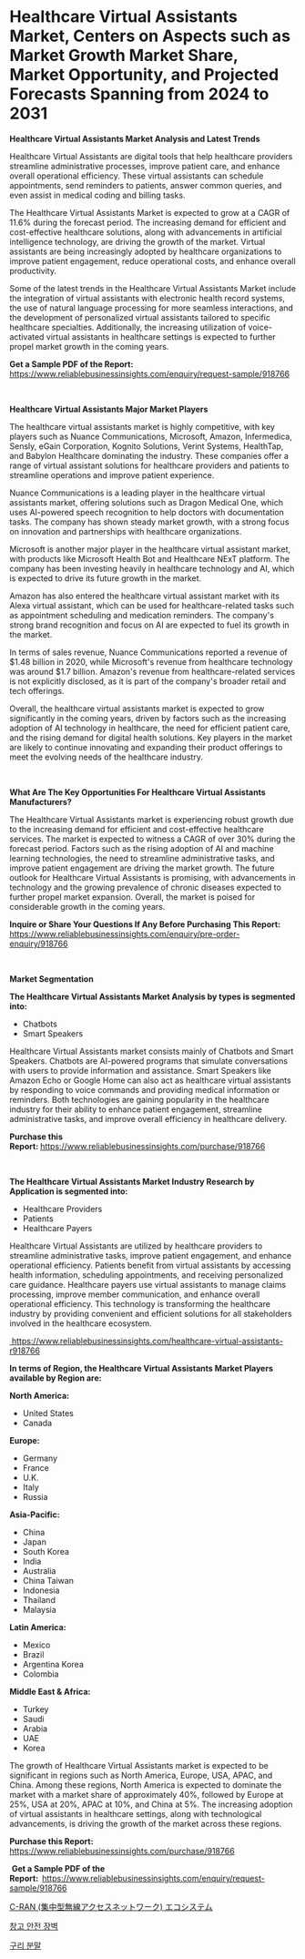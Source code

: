 <p><h1>Healthcare Virtual Assistants Market, Centers on Aspects such as Market Growth Market Share, Market Opportunity, and Projected Forecasts Spanning from 2024 to 2031</h1></p><p><strong>Healthcare Virtual Assistants Market Analysis and Latest Trends</strong></p>
<p><p>Healthcare Virtual Assistants are digital tools that help healthcare providers streamline administrative processes, improve patient care, and enhance overall operational efficiency. These virtual assistants can schedule appointments, send reminders to patients, answer common queries, and even assist in medical coding and billing tasks.</p><p>The Healthcare Virtual Assistants Market is expected to grow at a CAGR of 11.6% during the forecast period. The increasing demand for efficient and cost-effective healthcare solutions, along with advancements in artificial intelligence technology, are driving the growth of the market. Virtual assistants are being increasingly adopted by healthcare organizations to improve patient engagement, reduce operational costs, and enhance overall productivity.</p><p>Some of the latest trends in the Healthcare Virtual Assistants Market include the integration of virtual assistants with electronic health record systems, the use of natural language processing for more seamless interactions, and the development of personalized virtual assistants tailored to specific healthcare specialties. Additionally, the increasing utilization of voice-activated virtual assistants in healthcare settings is expected to further propel market growth in the coming years.</p></p>
<p><strong>Get a Sample PDF of the Report:&nbsp;</strong> <a href="https://www.reliablebusinessinsights.com/enquiry/request-sample/918766">https://www.reliablebusinessinsights.com/enquiry/request-sample/918766</a></p>
<p>&nbsp;</p>
<p><strong>Healthcare Virtual Assistants Major Market Players</strong></p>
<p><p>The healthcare virtual assistants market is highly competitive, with key players such as Nuance Communications, Microsoft, Amazon, Infermedica, Sensly, eGain Corporation, Kognito Solutions, Verint Systems, HealthTap, and Babylon Healthcare dominating the industry. These companies offer a range of virtual assistant solutions for healthcare providers and patients to streamline operations and improve patient experience.</p><p>Nuance Communications is a leading player in the healthcare virtual assistants market, offering solutions such as Dragon Medical One, which uses AI-powered speech recognition to help doctors with documentation tasks. The company has shown steady market growth, with a strong focus on innovation and partnerships with healthcare organizations.</p><p>Microsoft is another major player in the healthcare virtual assistant market, with products like Microsoft Health Bot and Healthcare NExT platform. The company has been investing heavily in healthcare technology and AI, which is expected to drive its future growth in the market.</p><p>Amazon has also entered the healthcare virtual assistant market with its Alexa virtual assistant, which can be used for healthcare-related tasks such as appointment scheduling and medication reminders. The company's strong brand recognition and focus on AI are expected to fuel its growth in the market.</p><p>In terms of sales revenue, Nuance Communications reported a revenue of $1.48 billion in 2020, while Microsoft's revenue from healthcare technology was around $1.7 billion. Amazon's revenue from healthcare-related services is not explicitly disclosed, as it is part of the company's broader retail and tech offerings.</p><p>Overall, the healthcare virtual assistants market is expected to grow significantly in the coming years, driven by factors such as the increasing adoption of AI technology in healthcare, the need for efficient patient care, and the rising demand for digital health solutions. Key players in the market are likely to continue innovating and expanding their product offerings to meet the evolving needs of the healthcare industry.</p></p>
<p>&nbsp;</p>
<p><strong>What Are The Key Opportunities For Healthcare Virtual Assistants Manufacturers?</strong></p>
<p><p>The Healthcare Virtual Assistants market is experiencing robust growth due to the increasing demand for efficient and cost-effective healthcare services. The market is expected to witness a CAGR of over 30% during the forecast period. Factors such as the rising adoption of AI and machine learning technologies, the need to streamline administrative tasks, and improve patient engagement are driving the market growth. The future outlook for Healthcare Virtual Assistants is promising, with advancements in technology and the growing prevalence of chronic diseases expected to further propel market expansion. Overall, the market is poised for considerable growth in the coming years.</p></p>
<p><strong>Inquire or Share Your Questions If Any Before Purchasing This Report:</strong> <a href="https://www.reliablebusinessinsights.com/enquiry/pre-order-enquiry/918766">https://www.reliablebusinessinsights.com/enquiry/pre-order-enquiry/918766</a></p>
<p>&nbsp;</p>
<p><strong>Market Segmentation</strong></p>
<p><strong>The Healthcare Virtual Assistants Market Analysis by types is segmented into:</strong></p>
<p><ul><li>Chatbots</li><li>Smart Speakers</li></ul></p>
<p><p>Healthcare Virtual Assistants market consists mainly of Chatbots and Smart Speakers. Chatbots are AI-powered programs that simulate conversations with users to provide information and assistance. Smart Speakers like Amazon Echo or Google Home can also act as healthcare virtual assistants by responding to voice commands and providing medical information or reminders. Both technologies are gaining popularity in the healthcare industry for their ability to enhance patient engagement, streamline administrative tasks, and improve overall efficiency in healthcare delivery.</p></p>
<p><strong>Purchase this Report:&nbsp;</strong><a href="https://www.reliablebusinessinsights.com/purchase/918766">https://www.reliablebusinessinsights.com/purchase/918766</a></p>
<p>&nbsp;</p>
<p><strong>The Healthcare Virtual Assistants Market Industry Research by Application is segmented into:</strong></p>
<p><ul><li>Healthcare Providers</li><li>Patients</li><li>Healthcare Payers</li></ul></p>
<p><p>Healthcare Virtual Assistants are utilized by healthcare providers to streamline administrative tasks, improve patient engagement, and enhance operational efficiency. Patients benefit from virtual assistants by accessing health information, scheduling appointments, and receiving personalized care guidance. Healthcare payers use virtual assistants to manage claims processing, improve member communication, and enhance overall operational efficiency. This technology is transforming the healthcare industry by providing convenient and efficient solutions for all stakeholders involved in the healthcare ecosystem.</p></p>
<p><a href="https://www.reliablebusinessinsights.com/healthcare-virtual-assistants-r918766">&nbsp;https://www.reliablebusinessinsights.com/healthcare-virtual-assistants-r918766</a></p>
<p><strong>In terms of Region, the Healthcare Virtual Assistants Market Players available by Region are:</strong></p>
<p>
    <p> <strong> North America: </strong>
        <ul>
            <li>United States</li>
            <li>Canada</li>
        </ul>
        </p> 
    <p> <strong> Europe: </strong>
        <ul>
            <li>Germany</li>
            <li>France</li>
            <li>U.K.</li>
            <li>Italy</li>
            <li>Russia</li>
        </ul>
        </p> 
    <p> <strong> Asia-Pacific: </strong>
        <ul>
            <li>China</li>
            <li>Japan</li>
            <li>South Korea</li>
            <li>India</li>
            <li>Australia</li>
            <li>China Taiwan</li>
            <li>Indonesia</li>
            <li>Thailand</li>
            <li>Malaysia</li>
        </ul>
        </p> 
    <p> <strong> Latin America: </strong>
        <ul>
            <li>Mexico</li>
            <li>Brazil</li>
            <li>Argentina Korea</li>
            <li>Colombia</li>
        </ul>
        </p> 
    <p> <strong> Middle East & Africa: </strong>
        <ul>
            <li>Turkey</li>
            <li>Saudi</li>
            <li>Arabia</li>
            <li>UAE</li>
            <li>Korea</li>
        </ul>
    </p>
    </p>
<p><p>The growth of Healthcare Virtual Assistants market is expected to be significant in regions such as North America, Europe, USA, APAC, and China. Among these regions, North America is expected to dominate the market with a market share of approximately 40%, followed by Europe at 25%, USA at 20%, APAC at 10%, and China at 5%. The increasing adoption of virtual assistants in healthcare settings, along with technological advancements, is driving the growth of the market across these regions.</p></p>
<p><strong>Purchase this Report: </strong><a href="https://www.reliablebusinessinsights.com/purchase/918766">https://www.reliablebusinessinsights.com/purchase/918766</a></p>
<p>&nbsp;<strong>Get a Sample PDF of the Report:&nbsp;&nbsp;</strong><a href="https://www.reliablebusinessinsights.com/enquiry/request-sample/918766">https://www.reliablebusinessinsights.com/enquiry/request-sample/918766</a></p>
<p><strong></strong></p>
<p><p><a href="https://github.com/FredaJerde/Market-Research-Report-List-1/blob/main/162225683228.md">C-RAN (集中型無線アクセスネットワーク) エコシステム</a></p><p><a href="https://medium.com/@rogerking2023/%EC%B0%BD%EA%B3%A0-%EC%95%88%EC%A0%84-%EC%9E%A5%EB%B2%BD-%EC%8B%9C%EC%9E%A5-%EB%B6%84%EC%84%9D-%EB%B0%8F-2024%EB%85%84%EB%B6%80%ED%84%B0-2031%EB%85%84%EA%B9%8C%EC%A7%80-%EA%B8%B0%EA%B0%84%EB%B3%84-%EA%B7%9C%EB%AA%A8-%EC%98%88%EC%B8%A1-37ee043e0658">창고 안전 장벽</a></p><p><a href="https://medium.com/@philipwlf74/%EA%B5%AC%EB%A6%AC-%EA%B0%80%EB%A3%A8-%EC%8B%9C%EC%9E%A5%EC%9D%80-%EC%8B%9C%EC%9E%A5-%EC%A0%90%EC%9C%A0%EC%9C%A8-%ED%81%AC%EA%B8%B0-%EB%B0%8F-2031%EB%85%84%EA%B9%8C%EC%A7%80-%EC%98%88%EC%83%81%EB%90%9C-%EC%98%88%EC%B8%A1%EC%97%90-%EC%B4%88%EC%A0%90%EC%9D%84-%EB%A7%9E%EC%B6%A5%EB%8B%88%EB%8B%A4-18aa92c1ba93">구리 분말</a></p></p>